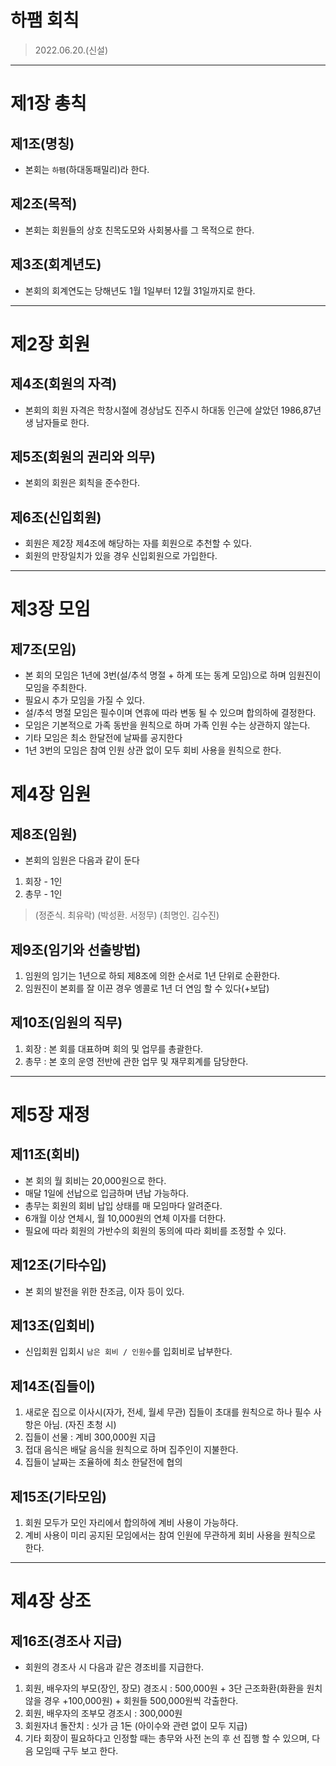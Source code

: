 # 하팸 회칙

> 2022.06.20.(신설)
---------------------------------------

# 제1장 총칙

## 제1조(명칭) 
- 본회는 `하팸`(하대동패밀리)라 한다.

## 제2조(목적) 
 - 본회는 회원들의 상호 친목도모와 사회봉사를 그 목적으로 한다.

## 제3조(회계년도)
 - 본회의 회계연도는 당해년도 1월 1일부터 12월 31일까지로 한다.

-----------------------
# 제2장 회원

## 제4조(회원의 자격)
 - 본회의 회원 자격은 학창시절에 경상남도 진주시 하대동 인근에 살았던 1986,87년생 남자들로 한다.

## 제5조(회원의 권리와 의무)
 - 본회의 회원은 회칙을 준수한다.
  
## 제6조(신입회원)
  - 회원은 제2장 제4조에 해당하는 자를 회원으로 추천할 수 있다.
  - 회원의 만장일치가 있을 경우 신입회원으로 가입한다.

-----------------------
# 제3장 모임

## 제7조(모임)
- 본 회의 모임은 1년에 3번(설/추석 명절 + 하계 또는 동계 모임)으로 하며 임원진이 모임을 주최한다.
- 필요시 추가 모임을 가질 수 있다.
- 설/추석 명절 모임은 필수이며 연휴에 따라 변동 될 수 있으며 합의하에 결정한다.
- 모임은 기본적으로 가족 동반을 원칙으로 하며 가족 인원 수는 상관하지 않는다.
- 기타 모임은 최소 한달전에 날짜를 공지한다
- 1년 3번의 모임은 참여 인원 상관 없이 모두 회비 사용을 원칙으로 한다.

# 제4장 임원

## 제8조(임원)
 - 본회의 임원은 다음과 같이 둔다
 1. 회장 - 1인
 2. 총무 - 1인
 > (정준식. 최유락)
 > (박성환. 서정무)
 > (최명인. 김수진)

## 제9조(임기와 선출방법)
 1. 임원의 임기는 1년으로 하되 제8조에 의한 순서로 1년 단위로 순환한다.
 2. 임원진이 본회를 잘 이끈 경우 엥콜로 1년 더 연임 할 수 있다(+보답)

## 제10조(임원의 직무)
 1. 회장 : 본 회를 대표하며 회의 및 업무를 총괄한다.
 2. 총무 : 본 호의 운영 전반에 관한 업무 및 재무회계를 담당한다.

-----------------------
# 제5장 재정

## 제11조(회비)
 - 본 회의 월 회비는 20,000원으로 한다.
 - 매달 1일에 선납으로 입금하며 년납 가능하다.
 - 총무는 회원의 회비 납입 상태를 매 모임마다 알려준다.
 - 6개월 이상 연체시, 월 10,000원의 연체 이자를 더한다.
 - 필요에 따라 회원의 가반수의 회원의 동의에 따라 회비를 조정할 수 있다.

## 제12조(기타수입)
 - 본 회의 발전을 위한 찬조금, 이자 등이 있다.

## 제13조(입회비)
 - 신입회원 입회시 `남은 회비 / 인원수`를 입회비로 납부한다.

## 제14조(집들이)
 1. 새로운 집으로 이사시(자가, 전세, 월세 무관) 집들이 초대를 원칙으로 하나 필수 사항은 아님. (자진 초청 시)
 2. 집들이 선물 : 계비 300,000원 지급 
 3. 접대 음식은 배달 음식을 원칙으로 하며 집주인이 지불한다.
 4. 집들이 날짜는 조율하에 최소 한달전에 협의


## 제15조(기타모임)
 1. 회원 모두가 모인 자리에서 합의하에 계비 사용이 가능하다.
 2. 계비 사용이 미리 공지된 모임에서는 참여 인원에 무관하게 회비 사용을 원칙으로 한다.

-----------------------
# 제4장 상조

## 제16조(경조사 지급)
 - 회원의 경조사 시 다음과 같은 경조비를 지급한다.
 1. 회원, 배우자의 부모(장인, 장모) 경조시 : 500,000원 + 3단 근조화환(화환을 원치 않을 경우 +100,000원) + 회원들 500,000원씩 각출한다.
 2. 회원, 배우자의 조부모 경조시 : 300,000원
 3. 회원자녀 돌잔치 : 싯가 금 1돈 (아이수와 관련 없이 모두 지급)
 4. 기타 회장이 필요하다고 인정할 때는 총무와 사전 논의 후 선 집행 할 수 있으며, 다음 모임때 구두 보고 한다.

